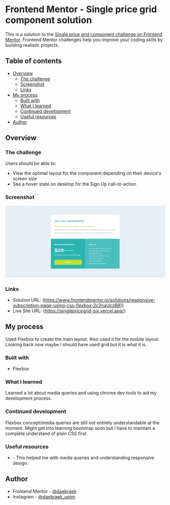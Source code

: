 # Frontend Mentor - Single price grid component solution

This is a solution to the [Single price grid component challenge on Frontend Mentor](https://www.frontendmentor.io/challenges/single-price-grid-component-5ce41129d0ff452fec5abbbc). Frontend Mentor challenges help you improve your coding skills by building realistic projects.

## Table of contents

- [Overview](#overview)
  - [The challenge](#the-challenge)
  - [Screenshot](#screenshot)
  - [Links](#links)
- [My process](#my-process)
  - [Built with](#built-with)
  - [What I learned](#what-i-learned)
  - [Continued development](#continued-development)
  - [Useful resources](#useful-resources)
- [Author](#author)

## Overview

### The challenge

Users should be able to:

- View the optimal layout for the component depending on their device's screen size
- See a hover state on desktop for the Sign Up call-to-action

### Screenshot

![](screenshot.png)

### Links

- Solution URL: (https://www.frontendmentor.io/solutions/responsive-subscription-page-using-css-flexbox-2c2naUczBB))
- Live Site URL: (https://singlepricegrid-six.vercel.app/)

## My process

Used Flexbox to create the main layout. Also used it for the mobile layout. Looking back now maybe I should have used grid but it is what it is.

### Built with

- Flexbox

### What I learned

Learned a lot about media queries and using chrome dev tools to aid my development process

### Continued development

Flexbox concept/media queries are still not entirely understandable at the moment. Might get into learning bootstrap soon but I have to maintain a complete understand of plain CSS first.

### Useful resources

- [](https://www.youtube.com/watch?v=K24lUqcT0Ms&t=404s&ab_channel=SlayingTheDragon) - This helped me with media queries and understanding responsive design.

## Author

- Frontend Mentor - [@daebraek](https://www.frontendmentor.io/profile/daebraek)
- Instagram - [@daebraek_uptm](https://www.instagram.com/daebraek_uptm/?hl=en)
